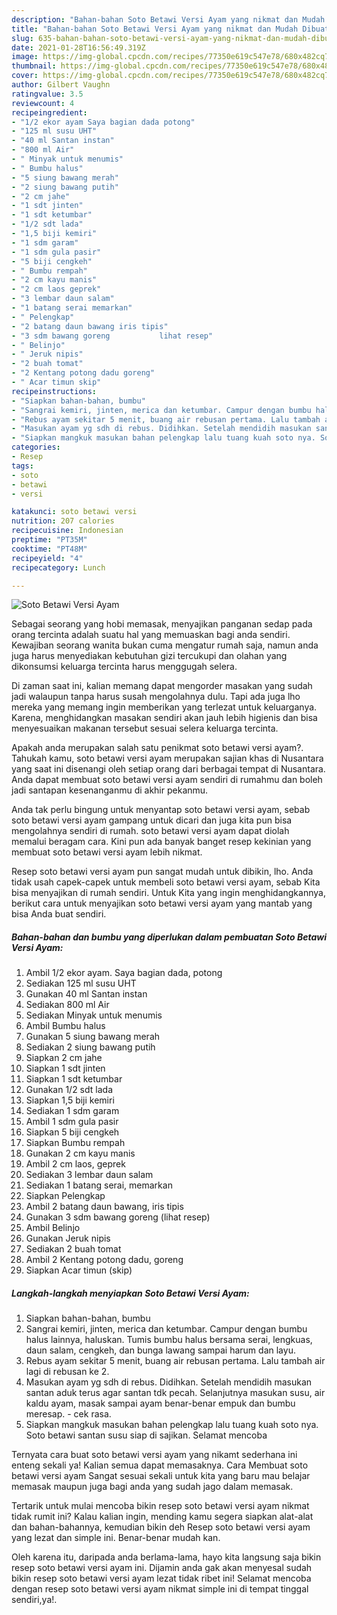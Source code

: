 ```yaml
---
description: "Bahan-bahan Soto Betawi Versi Ayam yang nikmat dan Mudah Dibuat"
title: "Bahan-bahan Soto Betawi Versi Ayam yang nikmat dan Mudah Dibuat"
slug: 635-bahan-bahan-soto-betawi-versi-ayam-yang-nikmat-dan-mudah-dibuat
date: 2021-01-28T16:56:49.319Z
image: https://img-global.cpcdn.com/recipes/77350e619c547e78/680x482cq70/soto-betawi-versi-ayam-foto-resep-utama.jpg
thumbnail: https://img-global.cpcdn.com/recipes/77350e619c547e78/680x482cq70/soto-betawi-versi-ayam-foto-resep-utama.jpg
cover: https://img-global.cpcdn.com/recipes/77350e619c547e78/680x482cq70/soto-betawi-versi-ayam-foto-resep-utama.jpg
author: Gilbert Vaughn
ratingvalue: 3.5
reviewcount: 4
recipeingredient:
- "1/2 ekor ayam Saya bagian dada potong"
- "125 ml susu UHT"
- "40 ml Santan instan"
- "800 ml Air"
- " Minyak untuk menumis"
- " Bumbu halus"
- "5 siung bawang merah"
- "2 siung bawang putih"
- "2 cm jahe"
- "1 sdt jinten"
- "1 sdt ketumbar"
- "1/2 sdt lada"
- "1,5 biji kemiri"
- "1 sdm garam"
- "1 sdm gula pasir"
- "5 biji cengkeh"
- " Bumbu rempah"
- "2 cm kayu manis"
- "2 cm laos geprek"
- "3 lembar daun salam"
- "1 batang serai memarkan"
- " Pelengkap"
- "2 batang daun bawang iris tipis"
- "3 sdm bawang goreng           lihat resep"
- " Belinjo"
- " Jeruk nipis"
- "2 buah tomat"
- "2 Kentang potong dadu goreng"
- " Acar timun skip"
recipeinstructions:
- "Siapkan bahan-bahan, bumbu"
- "Sangrai kemiri, jinten, merica dan ketumbar. Campur dengan bumbu halus lainnya, haluskan. Tumis bumbu halus bersama serai, lengkuas, daun salam, cengkeh, dan bunga lawang sampai harum dan layu."
- "Rebus ayam sekitar 5 menit, buang air rebusan pertama. Lalu tambah air lagi di rebusan ke 2."
- "Masukan ayam yg sdh di rebus. Didihkan. Setelah mendidih masukan santan aduk terus agar santan tdk pecah. Selanjutnya masukan susu, air kaldu ayam, masak sampai ayam benar-benar empuk dan bumbu meresap.  cek rasa."
- "Siapkan mangkuk masukan bahan pelengkap lalu tuang kuah soto nya. Soto betawi santan susu siap di sajikan. Selamat mencoba"
categories:
- Resep
tags:
- soto
- betawi
- versi

katakunci: soto betawi versi 
nutrition: 207 calories
recipecuisine: Indonesian
preptime: "PT35M"
cooktime: "PT48M"
recipeyield: "4"
recipecategory: Lunch

---
```



![Soto Betawi Versi Ayam](https://img-global.cpcdn.com/recipes/77350e619c547e78/680x482cq70/soto-betawi-versi-ayam-foto-resep-utama.jpg)

Sebagai seorang yang hobi memasak, menyajikan panganan sedap pada orang tercinta adalah suatu hal yang memuaskan bagi anda sendiri. Kewajiban seorang  wanita bukan cuma mengatur rumah saja, namun anda juga harus menyediakan kebutuhan gizi tercukupi dan olahan yang dikonsumsi keluarga tercinta harus menggugah selera.

Di zaman  saat ini, kalian memang dapat mengorder masakan yang sudah jadi walaupun tanpa harus susah mengolahnya dulu. Tapi ada juga lho mereka yang memang ingin memberikan yang terlezat untuk keluarganya. Karena, menghidangkan masakan sendiri akan jauh lebih higienis dan bisa menyesuaikan makanan tersebut sesuai selera keluarga tercinta. 



Apakah anda merupakan salah satu penikmat soto betawi versi ayam?. Tahukah kamu, soto betawi versi ayam merupakan sajian khas di Nusantara yang saat ini disenangi oleh setiap orang dari berbagai tempat di Nusantara. Anda dapat membuat soto betawi versi ayam sendiri di rumahmu dan boleh jadi santapan kesenanganmu di akhir pekanmu.

Anda tak perlu bingung untuk menyantap soto betawi versi ayam, sebab soto betawi versi ayam gampang untuk dicari dan juga kita pun bisa mengolahnya sendiri di rumah. soto betawi versi ayam dapat diolah memalui beragam cara. Kini pun ada banyak banget resep kekinian yang membuat soto betawi versi ayam lebih nikmat.

Resep soto betawi versi ayam pun sangat mudah untuk dibikin, lho. Anda tidak usah capek-capek untuk membeli soto betawi versi ayam, sebab Kita bisa menyajikan di rumah sendiri. Untuk Kita yang ingin menghidangkannya, berikut cara untuk menyajikan soto betawi versi ayam yang mantab yang bisa Anda buat sendiri.

<!--inarticleads1-->

##### Bahan-bahan dan bumbu yang diperlukan dalam pembuatan Soto Betawi Versi Ayam:

1. Ambil 1/2 ekor ayam. Saya bagian dada, potong
1. Sediakan 125 ml susu UHT
1. Gunakan 40 ml Santan instan
1. Sediakan 800 ml Air
1. Sediakan  Minyak untuk menumis
1. Ambil  Bumbu halus
1. Gunakan 5 siung bawang merah
1. Sediakan 2 siung bawang putih
1. Siapkan 2 cm jahe
1. Siapkan 1 sdt jinten
1. Siapkan 1 sdt ketumbar
1. Gunakan 1/2 sdt lada
1. Siapkan 1,5 biji kemiri
1. Sediakan 1 sdm garam
1. Ambil 1 sdm gula pasir
1. Siapkan 5 biji cengkeh
1. Siapkan  Bumbu rempah
1. Gunakan 2 cm kayu manis
1. Ambil 2 cm laos, geprek
1. Sediakan 3 lembar daun salam
1. Sediakan 1 batang serai, memarkan
1. Siapkan  Pelengkap
1. Ambil 2 batang daun bawang, iris tipis
1. Gunakan 3 sdm bawang goreng           (lihat resep)
1. Ambil  Belinjo
1. Gunakan  Jeruk nipis
1. Sediakan 2 buah tomat
1. Ambil 2 Kentang potong dadu, goreng
1. Siapkan  Acar timun (skip)




<!--inarticleads2-->

##### Langkah-langkah menyiapkan Soto Betawi Versi Ayam:

1. Siapkan bahan-bahan, bumbu
1. Sangrai kemiri, jinten, merica dan ketumbar. Campur dengan bumbu halus lainnya, haluskan. Tumis bumbu halus bersama serai, lengkuas, daun salam, cengkeh, dan bunga lawang sampai harum dan layu.
1. Rebus ayam sekitar 5 menit, buang air rebusan pertama. Lalu tambah air lagi di rebusan ke 2.
1. Masukan ayam yg sdh di rebus. Didihkan. Setelah mendidih masukan santan aduk terus agar santan tdk pecah. Selanjutnya masukan susu, air kaldu ayam, masak sampai ayam benar-benar empuk dan bumbu meresap.  - cek rasa.
1. Siapkan mangkuk masukan bahan pelengkap lalu tuang kuah soto nya. Soto betawi santan susu siap di sajikan. Selamat mencoba




Ternyata cara buat soto betawi versi ayam yang nikamt sederhana ini enteng sekali ya! Kalian semua dapat memasaknya. Cara Membuat soto betawi versi ayam Sangat sesuai sekali untuk kita yang baru mau belajar memasak maupun juga bagi anda yang sudah jago dalam memasak.

Tertarik untuk mulai mencoba bikin resep soto betawi versi ayam nikmat tidak rumit ini? Kalau kalian ingin, mending kamu segera siapkan alat-alat dan bahan-bahannya, kemudian bikin deh Resep soto betawi versi ayam yang lezat dan simple ini. Benar-benar mudah kan. 

Oleh karena itu, daripada anda berlama-lama, hayo kita langsung saja bikin resep soto betawi versi ayam ini. Dijamin anda gak akan menyesal sudah bikin resep soto betawi versi ayam lezat tidak ribet ini! Selamat mencoba dengan resep soto betawi versi ayam nikmat simple ini di tempat tinggal sendiri,ya!.

